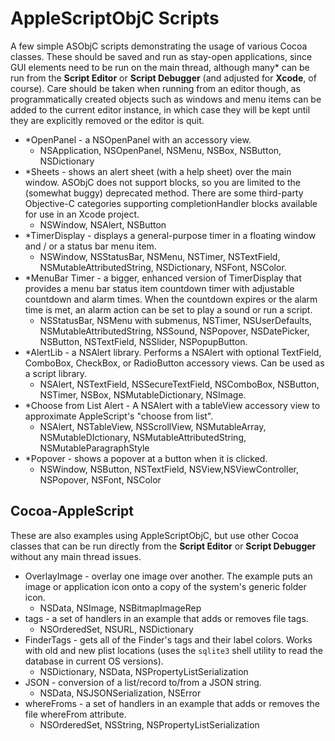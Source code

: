 # AppleScriptObjC Scripts

A few simple ASObjC scripts demonstrating the usage of various Cocoa classes.  These should be saved and run as stay-open applications, since GUI elements need to be run on the main thread, although many* can be run from the **Script Editor** or **Script Debugger** (and adjusted for **Xcode**, of course).  Care should be taken when running from an editor though, as programmatically created objects such as windows and menu items can be added to the current editor instance, in which case they will be kept until they are explicitly removed or the editor is quit.


* *OpenPanel - a NSOpenPanel with an accessory view.
	* NSApplication, NSOpenPanel, NSMenu, NSBox, NSButton, NSDictionary
* *Sheets - shows an alert sheet (with a help sheet) over the main window.  ASObjC does not support blocks, so you are limited to the (somewhat buggy) deprecated method.  There are some third-party Objective-C categories supporting completionHandler blocks available for use in an Xcode project.
	* NSWindow, NSAlert, NSButton
* *TimerDisplay - displays a general-purpose timer in a floating window and / or a status bar menu item.
	* NSWindow, NSStatusBar, NSMenu, NSTimer, NSTextField, NSMutableAttributedString, NSDictionary, NSFont, NSColor.
* *MenuBar Timer - a bigger, enhanced version of TimerDisplay that provides a menu bar status item countdown timer with adjustable countdown and alarm times.  When the countdown expires or the alarm time is met, an alarm action can be set to play a sound or run a script.
    * NSStatusBar, NSMenu with submenus, NSTimer, NSUserDefaults, NSMutableAttributedString, NSSound, NSPopover, NSDatePicker, NSButton, NSTextField, NSSlider, NSPopupButton.
* *AlertLib - a NSAlert library.  Performs a NSAlert with optional TextField, ComboBox, CheckBox, or RadioButton accessory views.  Can be used as a script library.
	* NSAlert, NSTextField, NSSecureTextField, NSComboBox, NSButton, NSTimer, NSBox, NSMutableDictionary, NSImage.
* *Choose from List Alert - A NSAlert with a tableView accessory view to approximate AppleScript's "choose from list".
   * NSAlert, NSTableView, NSScrollView, NSMutableArray, NSMutableDIctionary, NSMutableAttributedString, NSMutableParagraphStyle
* *Popover - shows a popover at a button when it is clicked.
	* NSWindow, NSButton, NSTextField, NSView,NSViewController, NSPopover, NSFont, NSColor

## Cocoa-AppleScript

These are also examples using AppleScriptObjC, but use other Cocoa classes that can be run directly from the **Script Editor** or **Script Debugger** without any main thread issues.  


* OverlayImage - overlay one image over another.  The example puts an image or application icon onto a copy of the system's generic folder icon.
	* NSData, NSImage, NSBitmapImageRep
* tags - a set of handlers in an example that adds or removes file tags.
	* NSOrderedSet, NSURL, NSDictionary
* FinderTags - gets all of the Finder's tags and their label colors.  Works with old and new plist locations (uses the `sqlite3` shell utility to read the database in current OS versions).
    * NSDictionary, NSData, NSPropertyListSerialization
* JSON - conversion of a list/record to/from a JSON string.
    * NSData, NSJSONSerialization, NSError
* whereFroms - a set of handlers in an example that adds or removes the file whereFrom attribute.
	* NSOrderedSet, NSString, NSPropertyListSerialization

